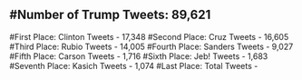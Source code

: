 #Number of Trump Tweets: 89,621
---
#First Place: Clinton Tweets - 17,348
#Second Place: Cruz Tweets - 16,605
#Third Place: Rubio Tweets - 14,005
#Fourth Place: Sanders Tweets - 9,027
#Fifth Place: Carson Tweets - 1,716
#Sixth Place: Jeb! Tweets - 1,683
#Seventh Place: Kasich Tweets - 1,074
#Last Place: Total Tweets -  
